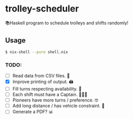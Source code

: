 # trolley-scheduler

📚Haskell program to schedule trolleys and shifts randomly!

## Usage

```sh
$ nix-shell --pure shell.nix
```

### TODO:

- [ ] Read data from CSV files. 📖
- [x] Improve printing of output. 🖨
- [ ] Fill turns respecting availability. 📆
- [ ] Each shift must have a Captain. 👨🏼‍✈️
- [ ] Pioneers have more turns / preference. 🤓
- [ ] Add long distance / has vehicle constraint. 🚗
- [ ] Generate a PDF? 📊
